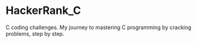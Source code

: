 # HackerRank_C
C coding challenges. My journey to mastering C programming by cracking problems, step by step.
